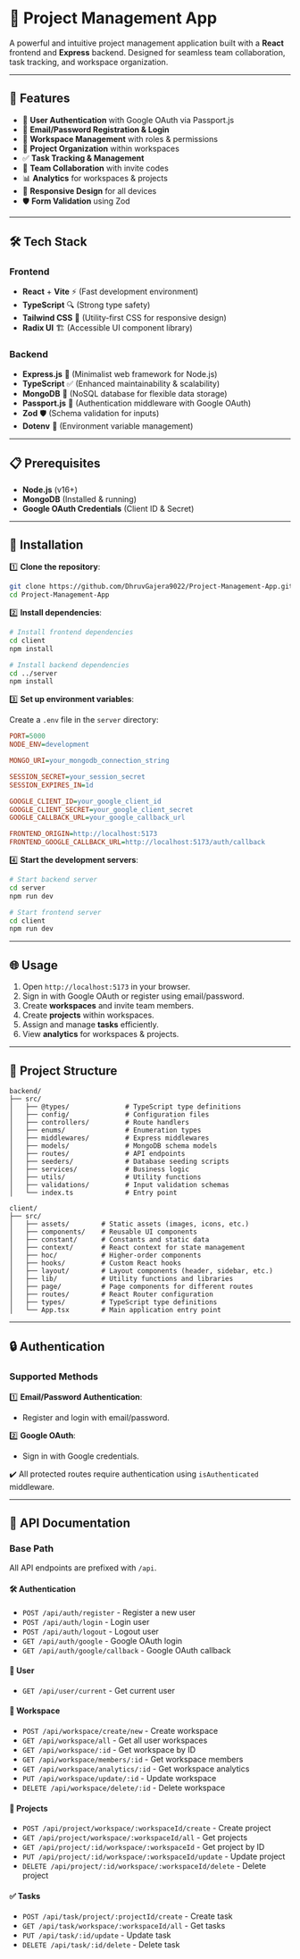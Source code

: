 # 📌 Project Management App

A powerful and intuitive project management application built with a **React** frontend and **Express** backend. Designed for seamless team collaboration, task tracking, and workspace organization.

---

## 🚀 Features

- 🔐 **User Authentication** with Google OAuth via Passport.js
- 📝 **Email/Password Registration & Login**
- 👥 **Workspace Management** with roles & permissions
- 📂 **Project Organization** within workspaces
- ✅ **Task Tracking & Management**
- 🔗 **Team Collaboration** with invite codes
- 📊 **Analytics** for workspaces & projects
- 📱 **Responsive Design** for all devices
- 🛡️ **Form Validation** using Zod

---

## 🛠️ Tech Stack

### Frontend

- **React** + **Vite** ⚡ (Fast development environment)
- **TypeScript** 🔍 (Strong type safety)
- **Tailwind CSS** 🎨 (Utility-first CSS for responsive design)
- **Radix UI** 🏗️ (Accessible UI component library)

### Backend

- **Express.js** 🚀 (Minimalist web framework for Node.js)
- **TypeScript** ✅ (Enhanced maintainability & scalability)
- **MongoDB** 🍃 (NoSQL database for flexible data storage)
- **Passport.js** 🔑 (Authentication middleware with Google OAuth)
- **Zod** 🛡️ (Schema validation for inputs)
- **Dotenv** 📜 (Environment variable management)

---

## 📋 Prerequisites

- **Node.js** (v16+)
- **MongoDB** (Installed & running)
- **Google OAuth Credentials** (Client ID & Secret)

---

## 🚀 Installation

1️⃣ **Clone the repository**:

```bash
git clone https://github.com/DhruvGajera9022/Project-Management-App.git
cd Project-Management-App
```

2️⃣ **Install dependencies**:

```bash
# Install frontend dependencies
cd client
npm install

# Install backend dependencies
cd ../server
npm install
```

3️⃣ **Set up environment variables**:

Create a `.env` file in the `server` directory:

```ini
PORT=5000
NODE_ENV=development

MONGO_URI=your_mongodb_connection_string

SESSION_SECRET=your_session_secret
SESSION_EXPIRES_IN=1d

GOOGLE_CLIENT_ID=your_google_client_id
GOOGLE_CLIENT_SECRET=your_google_client_secret
GOOGLE_CALLBACK_URL=your_google_callback_url

FRONTEND_ORIGIN=http://localhost:5173
FRONTEND_GOOGLE_CALLBACK_URL=http://localhost:5173/auth/callback
```

4️⃣ **Start the development servers**:

```bash
# Start backend server
cd server
npm run dev

# Start frontend server
cd client
npm run dev
```

---

## 🌐 Usage

1. Open `http://localhost:5173` in your browser.
2. Sign in with Google OAuth or register using email/password.
3. Create **workspaces** and invite team members.
4. Create **projects** within workspaces.
5. Assign and manage **tasks** efficiently.
6. View **analytics** for workspaces & projects.

---

## 📁 Project Structure

```
backend/
├── src/
│   ├── @types/              # TypeScript type definitions
│   ├── config/              # Configuration files
│   ├── controllers/         # Route handlers
│   ├── enums/               # Enumeration types
│   ├── middlewares/         # Express middlewares
│   ├── models/              # MongoDB schema models
│   ├── routes/              # API endpoints
│   ├── seeders/             # Database seeding scripts
│   ├── services/            # Business logic
│   ├── utils/               # Utility functions
│   ├── validations/         # Input validation schemas
│   └── index.ts             # Entry point

client/
├── src/
│   ├── assets/        # Static assets (images, icons, etc.)
│   ├── components/    # Reusable UI components
│   ├── constant/      # Constants and static data
│   ├── context/       # React context for state management
│   ├── hoc/           # Higher-order components
│   ├── hooks/         # Custom React hooks
│   ├── layout/        # Layout components (header, sidebar, etc.)
│   ├── lib/           # Utility functions and libraries
│   ├── page/          # Page components for different routes
│   ├── routes/        # React Router configuration
│   ├── types/         # TypeScript type definitions
│   └── App.tsx        # Main application entry point
```

---

## 🔒 Authentication

### Supported Methods

1️⃣ **Email/Password Authentication**:

- Register and login with email/password.

2️⃣ **Google OAuth**:

- Sign in with Google credentials.

✔️ All protected routes require authentication using `isAuthenticated` middleware.

---

## 📝 API Documentation

### Base Path

All API endpoints are prefixed with `/api`.

#### 🛠️ **Authentication**

- `POST /api/auth/register` - Register a new user
- `POST /api/auth/login` - Login user
- `POST /api/auth/logout` - Logout user
- `GET /api/auth/google` - Google OAuth login
- `GET /api/auth/google/callback` - Google OAuth callback

#### 👤 **User**

- `GET /api/user/current` - Get current user

#### 🏢 **Workspace**

- `POST /api/workspace/create/new` - Create workspace
- `GET /api/workspace/all` - Get all user workspaces
- `GET /api/workspace/:id` - Get workspace by ID
- `GET /api/workspace/members/:id` - Get workspace members
- `GET /api/workspace/analytics/:id` - Get workspace analytics
- `PUT /api/workspace/update/:id` - Update workspace
- `DELETE /api/workspace/delete/:id` - Delete workspace

#### 📂 **Projects**

- `POST /api/project/workspace/:workspaceId/create` - Create project
- `GET /api/project/workspace/:workspaceId/all` - Get projects
- `GET /api/project/:id/workspace/:workspaceId` - Get project by ID
- `PUT /api/project/:id/workspace/:workspaceId/update` - Update project
- `DELETE /api/project/:id/workspace/:workspaceId/delete` - Delete project

#### ✅ **Tasks**

- `POST /api/task/project/:projectId/create` - Create task
- `GET /api/task/workspace/:workspaceId/all` - Get tasks
- `PUT /api/task/:id/update` - Update task
- `DELETE /api/task/:id/delete` - Delete task
